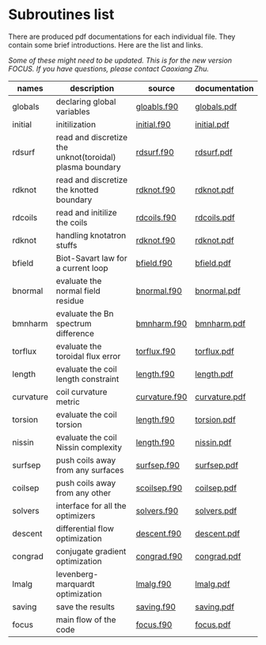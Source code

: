 # Subroutines list

There are produced pdf documentations for each individual file.
They contain some brief introductions.
Here are the list and links.

*Some of these might need to be updated. This is for the new version FOCUS. If you have questions, please contact Caoxiang Zhu.*

| names   | description    | source | documentation |
| -----   | -------------- | ------ | ------------- |
| globals | declaring global variables | [gloabls.f90](https://github.com/PrincetonUniversity/FOCUS/blob/master/sources/globals.f90) | [globals.pdf](https://princetonuniversity.github.io/FOCUS/globals.pdf) |
| initial | initilization | [initial.f90](https://github.com/PrincetonUniversity/FOCUS/blob/master/sources/initial.f90) | [initial.pdf](https://princetonuniversity.github.io/FOCUS/initial.pdf) |
| rdsurf  | read and discretize the unknot(toroidal) plasma boundary | [rdsurf.f90](https://github.com/PrincetonUniversity/FOCUS/blob/master/sources/rdsurf.f90) | [rdsurf.pdf](https://princetonuniversity.github.io/FOCUS/rdsurf.pdf) |
| rdknot  | read and discretize the knotted boundary | [rdknot.f90](https://github.com/PrincetonUniversity/FOCUS/blob/master/sources/rdknot.f90) | [rdknot.pdf](https://princetonuniversity.github.io/FOCUS/rdknot.pdf) |
| rdcoils | read and initilize the coils | [rdcoils.f90](https://github.com/PrincetonUniversity/FOCUS/blob/master/sources/rdcoils.f90) | [rdcoils.pdf](https://princetonuniversity.github.io/FOCUS/rdcoils.pdf) |
| rdknot  | handling knotatron stuffs | [rdknot.f90](https://github.com/PrincetonUniversity/FOCUS/blob/master/sources/rdknot.f90) | [rdknot.pdf](https://princetonuniversity.github.io/FOCUS/rdknot.pdf) |
| bfield  | Biot-Savart law for a current loop | [bfield.f90](https://github.com/PrincetonUniversity/FOCUS/blob/master/sources/bfield.f90) | [bfield.pdf](https://princetonuniversity.github.io/FOCUS/bfield.pdf) |
| bnormal | evaluate the normal field residue | [bnormal.f90](https://github.com/PrincetonUniversity/FOCUS/blob/master/sources/bnormal.f90) | [bnormal.pdf](https://princetonuniversity.github.io/FOCUS/bnormal.pdf) |
| bmnharm | evaluate the Bn spectrum difference | [bmnharm.f90](https://github.com/PrincetonUniversity/FOCUS/blob/master/sources/bmnharm.f90) | [bmnharm.pdf](https://princetonuniversity.github.io/FOCUS/bmnharm.pdf) |
| torflux | evaluate the toroidal flux error | [torflux.f90](https://github.com/PrincetonUniversity/FOCUS/blob/master/sources/torflux.f90) | [torflux.pdf](https://princetonuniversity.github.io/FOCUS/torflux.pdf) |
| length  | evaluate the coil length constraint | [length.f90](https://github.com/PrincetonUniversity/FOCUS/blob/master/sources/length.f90) | [length.pdf](https://princetonuniversity.github.io/FOCUS/length.pdf) |
| curvature| coil curvature metric|  [curvature.f90](https://github.com/PrincetonUniversity/FOCUS/blob/master/sources/curvature.f90) | [curvature.pdf](https://princetonuniversity.github.io/FOCUS/curvature.pdf)
| torsion  | evaluate the coil torsion | [length.f90](https://github.com/PrincetonUniversity/FOCUS/blob/master/sources/torsion.f90) | [torsion.pdf](https://princetonuniversity.github.io/FOCUS/torsion.pdf) |
| nissin  | evaluate the coil Nissin complexity | [length.f90](https://github.com/PrincetonUniversity/FOCUS/blob/master/sources/nissin.f90) | [nissin.pdf](https://princetonuniversity.github.io/FOCUS/nissin.pdf) |
| surfsep | push coils away from any surfaces | [surfsep.f90](https://github.com/PrincetonUniversity/FOCUS/blob/master/sources/surfsep.f90) | [surfsep.pdf](https://princetonuniversity.github.io/FOCUS/surfsep.pdf) |
| coilsep | push coils away from any other | [scoilsep.f90](https://github.com/PrincetonUniversity/FOCUS/blob/master/sources/coilsep.f90) | [coilsep.pdf](https://princetonuniversity.github.io/FOCUS/coilsep.pdf) |
| solvers | interface for all the optimizers | [solvers.f90](https://github.com/PrincetonUniversity/FOCUS/blob/master/sources/solvers.f90) | [solvers.pdf](https://princetonuniversity.github.io/FOCUS/solvers.pdf) |
| descent | differential flow optimization | [descent.f90](https://github.com/PrincetonUniversity/FOCUS/blob/master/sources/descent.f90) | [descent.pdf](https://princetonuniversity.github.io/FOCUS/descent.pdf) |
| congrad | conjugate gradient optimization | [congrad.f90](https://github.com/PrincetonUniversity/FOCUS/blob/master/sources/congrad.f90) | [congrad.pdf](https://princetonuniversity.github.io/FOCUS/congrad.pdf) |
| lmalg   | levenberg-marquardt optimization | [lmalg.f90](https://github.com/PrincetonUniversity/FOCUS/blob/master/sources/lmalg.f90) | [lmalg.pdf](https://princetonuniversity.github.io/FOCUS/lmalg.pdf) |
| saving  | save the results | [saving.f90](https://github.com/PrincetonUniversity/FOCUS/blob/master/sources/saving.f90) | [saving.pdf](https://princetonuniversity.github.io/FOCUS/saving.pdf) |
| focus   | main flow of the code | [focus.f90](https://github.com/PrincetonUniversity/FOCUS/blob/master/sources/focus.f90) | [focus.pdf](https://princetonuniversity.github.io/FOCUS/focus.pdf) |
